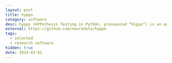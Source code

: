 ```yaml
---
layout: post
title: hyppo
category: software
desc: hyppo (HYPothesis Testing in PythOn, pronounced “Hippo”) is an open-source software package for multivariate hypothesis testing.
external: https://github.com/neurodata/hyppo
tags:
  - selected
  - research software
hidden: true
date: 2024-03-01
---
```

